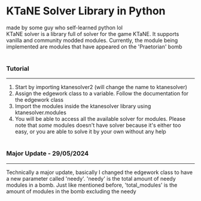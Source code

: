 # KTaNE Solver Library in Python
made by some guy who self-learned python lol<br>
KTaNE solver is a library full of solver for the game KTaNE. It supports vanilla and community modded modules. Currently, the module being implemented are modules that have appeared on the 'Praetorian' bomb
<br><br>
### Tutorial
---
 1. Start by importing ktanesolver2 (will change the name to ktanesolver)
 2. Assign the edgework class to a variable. Follow the documentation for the edgework class
 3. Import the modules inside the ktanesolver library using ktanesolver.modules
 4. You will be able to access all the available solver for modules. Please note that *some* modules doesn't have solver because it's either too easy, or you are able to solve it by your own without any help
<br><br>
### Major Update - 29/05/2024
---
Technically a major update, basically I changed the edgework class to have a new parameter called 'needy'. 'needy' is the total amount of needy modules in a bomb.
Just like mentioned before, 'total_modules' is the amount of modules in the bomb excluding the needy
